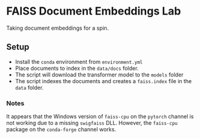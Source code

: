 # FAISS Document Embeddings Lab

Taking document embeddings for a spin.

## Setup
- Install the `conda` environment from `environment.yml`
- Place documents to index in the `data/docs` folder.
- The script will download the transformer model to the `models` folder 
- The script indexes the documents and creates a `faiss.index` file in the `data` folder.

### Notes
It appears that the Windows version of `faiss-cpu` on the `pytorch` channel is not
working due to a missing `swigfaiss` DLL. However, the `faiss-cpu` package on the `conda-forge` 
channel works.
